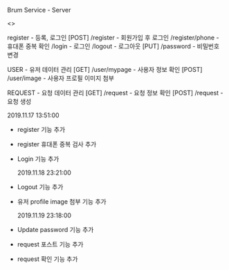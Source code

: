 Brum Service - Server

<<API>>

register - 등록, 로그인
[POST]
/register - 회원가입 후 로그인
/register/phone - 휴대폰 중복 확인
/login - 로그인
/logout - 로그아웃
[PUT]
/password - 비밀번호 변경

USER - 유저 데이터 관리
[GET]
/user/mypage - 사용자 정보 확인
[POST]
/user/image - 사용자 프로필 이미지 첨부

REQUEST - 요청 데이터 관리
[GET]
/request - 요청 정보 확인
[POST]
/request - 요청 생성

2019.11.17 13:51:00

- register 기능 추가
- register 휴대폰 중복 검사 추가
- Login 기능 추가

  2019.11.18 23:21:00

- Logout 기능 추가
- 유저 profile image 첨부 기능 추가

  2019.11.19 23:18:00

- Update password 기능 추가
- request 포스트 기능 추가
- request 확인 기능 추가
